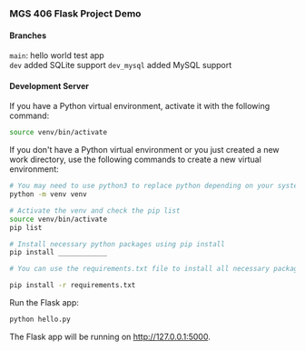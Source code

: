 ### MGS 406 Flask Project Demo 

#### Branches 

`main`: hello world test app  
`dev` added SQLite support
`dev_mysql` added MySQL support

#### Development Server
If you have a Python virtual environment, activate it with the following command:

```bash
source venv/bin/activate
```

If you don't have a Python virtual environment or you just created a new work directory, use the following commands to create a new virtual environment:  

```bash
# You may need to use python3 to replace python depending on your system settings 
python -m venv venv 

# Activate the venv and check the pip list  
source venv/bin/activate  
pip list  

# Install necessary python packages using pip install  
pip install ____________  

# You can use the requirements.txt file to install all necessary packages for this example project  

pip install -r requirements.txt  
```


Run the Flask app:
```bash
python hello.py
```

The Flask app will be running on http://127.0.0.1:5000.
